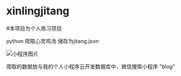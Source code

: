 # xinlingjitang


#本项目为个人练习项目

python 爬取心灵鸡汤 储存为jitang.json

[小程序图片]:(下载.png)

![小程序图片]

爬取的数据放与我的个人小程序云开发数据库中，微信搜索小程序 "blog" 








